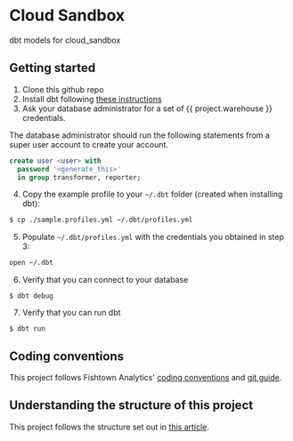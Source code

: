 # Cloud Sandbox

dbt models for cloud_sandbox

## Getting started
1. Clone this github repo
2. Install dbt following [these instructions](https://docs.getdbt.com/docs/installation)
3. Ask your database administrator for a set of {{ project.warehouse }} credentials.


  The database administrator should run the following statements from a super user account to create your account.
```sql
create user <user> with
  password '<generate_this>'
  in group transformer, reporter;
```

4. Copy the example profile to your `~/.dbt` folder (created when installing dbt):
```bash
$ cp ./sample.profiles.yml ~/.dbt/profiles.yml
```
5. Populate `~/.dbt/profiles.yml` with the credentials you obtained in step 3:
```bash
open ~/.dbt
```
6. Verify that you can connect to your database
```
$ dbt debug
```
7. Verify that you can run dbt
```
$ dbt run
```

## Coding conventions
This project follows Fishtown Analytics' [coding conventions](https://github.com/fishtown-analytics/corp/blob/master/dbt_coding_conventions.md) and [git guide](https://github.com/fishtown-analytics/corp/blob/master/git-guide.md).

## Understanding the structure of this project
This project follows the structure set out in [this article](https://discourse.getdbt.com/t/how-we-structure-our-dbt-projects/355).